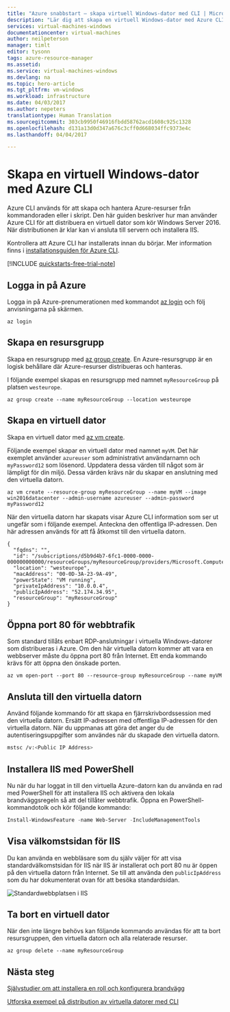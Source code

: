 ```yaml
---
title: "Azure snabbstart – skapa virtuell Windows-dator med CLI | Microsoft Docs"
description: "Lär dig att skapa en virtuell Windows-dator med Azure CLI."
services: virtual-machines-windows
documentationcenter: virtual-machines
author: neilpeterson
manager: timlt
editor: tysonn
tags: azure-resource-manager
ms.assetid: 
ms.service: virtual-machines-windows
ms.devlang: na
ms.topic: hero-article
ms.tgt_pltfrm: vm-windows
ms.workload: infrastructure
ms.date: 04/03/2017
ms.author: nepeters
translationtype: Human Translation
ms.sourcegitcommit: 303cb9950f46916fbdd58762acd1608c925c1328
ms.openlocfilehash: d131a13d0d347a676c3cff0d668034ffc9373e4c
ms.lasthandoff: 04/04/2017

---
```


# <a name="create-a-windows-virtual-machine-with-the-azure-cli"></a>Skapa en virtuell Windows-dator med Azure CLI

Azure CLI används för att skapa och hantera Azure-resurser från kommandoraden eller i skript. Den här guiden beskriver hur man använder Azure CLI för att distribuera en virtuell dator som kör Windows Server 2016. När distributionen är klar kan vi ansluta till servern och installera IIS.

Kontrollera att Azure CLI har installerats innan du börjar. Mer information finns i [installationsguiden för Azure CLI](https://docs.microsoft.com/cli/azure/install-azure-cli).

[!INCLUDE [quickstarts-free-trial-note](../../../includes/quickstarts-free-trial-note.md)]

## <a name="log-in-to-azure"></a>Logga in på Azure 

Logga in på Azure-prenumerationen med kommandot [az login](/cli/azure/#login) och följ anvisningarna på skärmen.

```azurecli
az login
```

## <a name="create-a-resource-group"></a>Skapa en resursgrupp

Skapa en resursgrupp med [az group create](/cli/azure/group#create). En Azure-resursgrupp är en logisk behållare där Azure-resurser distribueras och hanteras. 

I följande exempel skapas en resursgrupp med namnet `myResourceGroup` på platsen `westeurope`.

```azurecli
az group create --name myResourceGroup --location westeurope
```

## <a name="create-virtual-machine"></a>Skapa en virtuell dator

Skapa en virtuell dator med [az vm create](/cli/azure/vm#create). 

Följande exempel skapar en virtuell dator med namnet `myVM`. Det här exemplet använder `azureuser` som administrativt användarnamn och ` myPassword12` som lösenord. Uppdatera dessa värden till något som är lämpligt för din miljö. Dessa värden krävs när du skapar en anslutning med den virtuella datorn.

```azurecli
az vm create --resource-group myResourceGroup --name myVM --image win2016datacenter --admin-username azureuser --admin-password myPassword12
```

När den virtuella datorn har skapats visar Azure CLI information som ser ut ungefär som i följande exempel. Anteckna den offentliga IP-adressen. Den här adressen används för att få åtkomst till den virtuella datorn.

```azurecli
{
  "fqdns": "",
  "id": "/subscriptions/d5b9d4b7-6fc1-0000-0000-000000000000/resourceGroups/myResourceGroup/providers/Microsoft.Compute/virtualMachines/myVM",
  "location": "westeurope",
  "macAddress": "00-0D-3A-23-9A-49",
  "powerState": "VM running",
  "privateIpAddress": "10.0.0.4",
  "publicIpAddress": "52.174.34.95",
  "resourceGroup": "myResourceGroup"
}
```

## <a name="open-port-80-for-web-traffic"></a>Öppna port 80 för webbtrafik 

Som standard tillåts enbart RDP-anslutningar i virtuella Windows-datorer som distribueras i Azure. Om den här virtuella datorn kommer att vara en webbserver måste du öppna port 80 från Internet.  Ett enda kommando krävs för att öppna den önskade porten.  
 
 ```azurecli 
az vm open-port --port 80 --resource-group myResourceGroup --name myVM
```


## <a name="connect-to-virtual-machine"></a>Ansluta till den virtuella datorn

Använd följande kommando för att skapa en fjärrskrivbordssession med den virtuella datorn. Ersätt IP-adressen med offentliga IP-adressen för den virtuella datorn. När du uppmanas att göra det anger du de autentiseringsuppgifter som användes när du skapade den virtuella datorn.

```bash 
mstsc /v:<Public IP Address>
```

## <a name="install-iis-using-powershell"></a>Installera IIS med PowerShell

Nu när du har loggat in till den virtuella Azure-datorn kan du använda en rad med PowerShell för att installera IIS och aktivera den lokala brandväggsregeln så att del tillåter webbtrafik.  Öppna en PowerShell-kommandotolk och kör följande kommando:

```powershell
Install-WindowsFeature -name Web-Server -IncludeManagementTools
```

## <a name="view-the-iis-welcome-page"></a>Visa välkomstsidan för IIS

Du kan använda en webbläsare som du själv väljer för att visa standardvälkomstsidan för IIS när IIS är installerat och port 80 nu är öppen på den virtuella datorn från Internet. Se till att använda den `publicIpAddress` som du har dokumenterat ovan för att besöka standardsidan. 

![Standardwebbplatsen i IIS](./media/quick-create-powershell/default-iis-website.png) 
## <a name="delete-virtual-machine"></a>Ta bort en virtuell dator

När den inte längre behövs kan följande kommando användas för att ta bort resursgruppen, den virtuella datorn och alla relaterade resurser.

```azurecli
az group delete --name myResourceGroup
```

## <a name="next-steps"></a>Nästa steg

[Självstudier om att installera en roll och konfigurera brandvägg](hero-role.md?toc=%2fazure%2fvirtual-machines%2fwindows%2ftoc.json)

[Utforska exempel på distribution av virtuella datorer med CLI](cli-samples.md?toc=%2fazure%2fvirtual-machines%2fwindows%2ftoc.json)
